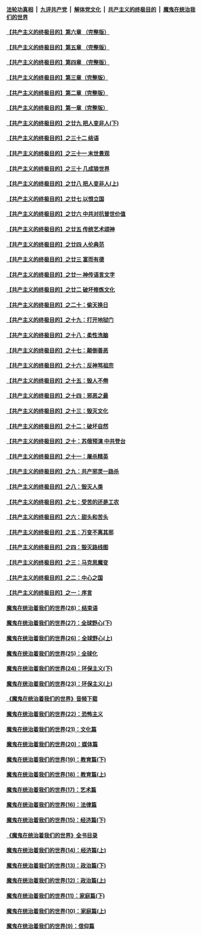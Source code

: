 ####  [法轮功真相](../../../../basic/blob/master/README.md?t=09060213) &nbsp;|&nbsp; [九评共产党](../../../../9ping.md/blob/master/README.md?t=09060213) &nbsp;|&nbsp; [解体党文化](../../../../jtdwh.md/blob/master/README.md?t=09060213)  &nbsp;|&nbsp; [共产主义的终极目的](../../../../gczydzjmd.md/blob/master/README.md?t=09060213) &nbsp;|&nbsp; [魔鬼在统治我们的世界](../../../../mgztzwmdsj.md/blob/master/README.md?t=09060213) 

#### [【共产主义的终极目的】第六章 （完整版）](../pages/nsc422/n11428913.md?t=09060213) 

#### [【共产主义的终极目的】第五章 （完整版）](../pages/nsc422/n11428912.md?t=09060213) 

#### [【共产主义的终极目的】第四章 （完整版）](../pages/nsc422/n11428907.md?t=09060213) 

#### [【共产主义的终极目的】第三章（完整版）](../pages/nsc422/n11428848.md?t=09060213) 

#### [【共产主义的终极目的】第二章（完整版）](../pages/nsc422/n11428831.md?t=09060213) 

#### [【共产主义的终极目的】第一章（完整版）](../pages/nsc422/n11417651.md?t=09060213) 

#### [【共产主义的终极目的】之廿九 把人变非人(下)](../pages/nsc422/n11344140.md?t=09060213) 

#### [【共产主义的终极目的】之三十二 结语](../pages/nsc422/n11360535.md?t=09060213) 

#### [【共产主义的终极目的】之三十一 末世景观](../pages/nsc422/n11351129.md?t=09060213) 

#### [【共产主义的终极目的】之三十 几成狼世界](../pages/nsc422/n11348280.md?t=09060213) 

#### [【共产主义的终极目的】之廿八 把人变非人(上)](../pages/nsc422/n11340492.md?t=09060213) 

#### [【共产主义的终极目的】之廿七 以恨立国](../pages/nsc422/n11336944.md?t=09060213) 

#### [【共产主义的终极目的】之廿六 中共对抗普世价值](../pages/nsc422/n11324785.md?t=09060213) 

#### [【共产主义的终极目的】之廿五 传统艺术颂神](../pages/nsc422/n11296396.md?t=09060213) 

#### [【共产主义的终极目的】之廿四 人伦典范](../pages/nsc422/n11296397.md?t=09060213) 

#### [【共产主义的终极目的】之廿三 富而有德](../pages/nsc422/n11283598.md?t=09060213) 

#### [【共产主义的终极目的】之廿一 神传语言文字](../pages/nsc422/n11263265.md?t=09060213) 

#### [【共产主义的终极目的】之廿二 破坏修炼文化](../pages/nsc422/n11245728.md?t=09060213) 

#### [【共产主义的终极目的】之二十：偷天换日](../pages/nsc422/n11238846.md?t=09060213) 

#### [【共产主义的终极目的】之十九：打开地狱门](../pages/nsc422/n11206376.md?t=09060213) 

#### [【共产主义的终极目的】之十八：柔性洗脑](../pages/nsc422/n11199994.md?t=09060213) 

#### [【共产主义的终极目的】之十七：颠倒善恶](../pages/nsc422/n11179782.md?t=09060213) 

#### [【共产主义的终极目的】之十六：反神骂祖宗](../pages/nsc422/n11166798.md?t=09060213) 

#### [【共产主义的终极目的】之十五：毁人不倦](../pages/nsc422/n11166792.md?t=09060213) 

#### [【共产主义的终极目的】之十四：邪恶之最](../pages/nsc422/n11150249.md?t=09060213) 

#### [【共产主义的终极目的】之十三：毁灭文化](../pages/nsc422/n11135227.md?t=09060213) 

#### [【共产主义的终极目的】之十二：破坏自然](../pages/nsc422/n11135214.md?t=09060213) 

#### [【共产主义的终极目的】之十：苏俄预演 中共登台](../pages/nsc422/n11118424.md?t=09060213) 

#### [【共产主义的终极目的】之十一：屠杀精英](../pages/nsc422/n11118442.md?t=09060213) 

#### [【共产主义的终极目的】之九：共产邪灵一路杀](../pages/nsc422/n11114139.md?t=09060213) 

#### [【共产主义的终极目的】之八：毁灭人类](../pages/nsc422/n11108503.md?t=09060213) 

#### [【共产主义的终极目的】之七：受苦的还是工农](../pages/nsc422/n11101809.md?t=09060213) 

#### [【共产主义的终极目的】之六：甜头和苦头](../pages/nsc422/n11096971.md?t=09060213) 

#### [【共产主义的终极目的】之五：万变不离其邪](../pages/nsc422/n11091285.md?t=09060213) 

#### [【共产主义的终极目的】之四：毁灭路线图](../pages/nsc422/n11086284.md?t=09060213) 

#### [【共产主义的终极目的】之三：马克思魔变](../pages/nsc422/n11061941.md?t=09060213) 

#### [【共产主义的终极目的】之二：中心之国](../pages/nsc422/n11047728.md?t=09060213) 

#### [【共产主义的终极目的】之一：序言](../pages/nsc422/n11086077.md?t=09060213) 

#### [魔鬼在统治着我们的世界(28)：结束语](../pages/nsc422/n10936246.md?t=09060213) 

#### [魔鬼在统治着我们的世界(27)：全球野心(下)](../pages/nsc422/n10928319.md?t=09060213) 

#### [魔鬼在统治着我们的世界(26)：全球野心(上)](../pages/nsc422/n10900318.md?t=09060213) 

#### [魔鬼在统治着我们的世界(25)：全球化](../pages/nsc422/n10788205.md?t=09060213) 

#### [魔鬼在统治着我们的世界(24)：环保主义(下)](../pages/nsc422/n10695307.md?t=09060213) 

#### [魔鬼在统治着我们的世界(23)：环保主义(上)](../pages/nsc422/n10688613.md?t=09060213) 

#### [《魔鬼在统治着我们的世界》音频下载](../pages/nsc422/n10635553.md?t=09060213) 

#### [魔鬼在统治着我们的世界(22)：恐怖主义](../pages/nsc422/n10614727.md?t=09060213) 

#### [魔鬼在统治着我们的世界(21)：文化篇](../pages/nsc422/n10597706.md?t=09060213) 

#### [魔鬼在统治着我们的世界(20)：媒体篇](../pages/nsc422/n10586579.md?t=09060213) 

#### [魔鬼在统治着我们的世界(19)：教育篇(下)](../pages/nsc422/n10564808.md?t=09060213) 

#### [魔鬼在统治着我们的世界(18)：教育篇(上)](../pages/nsc422/n10526970.md?t=09060213) 

#### [魔鬼在统治着我们的世界(17)：艺术篇](../pages/nsc422/n10499093.md?t=09060213) 

#### [魔鬼在统治着我们的世界(16)：法律篇](../pages/nsc422/n10485969.md?t=09060213) 

#### [魔鬼在统治着我们的世界(15)：经济篇(下)](../pages/nsc422/n10469975.md?t=09060213) 

#### [《魔鬼在统治着我们的世界》全书目录](../pages/nsc422/n10464261.md?t=09060213) 

#### [魔鬼在统治着我们的世界(14)：经济篇(上)](../pages/nsc422/n10457370.md?t=09060213) 

#### [魔鬼在统治着我们的世界(13)：政治篇(下)](../pages/nsc422/n10448270.md?t=09060213) 

#### [魔鬼在统治着我们的世界(12)：政治篇(上)](../pages/nsc422/n10444576.md?t=09060213) 

#### [魔鬼在统治着我们的世界(11)：家庭篇(下)](../pages/nsc422/n10440961.md?t=09060213) 

#### [魔鬼在统治着我们的世界(10)：家庭篇(上)](../pages/nsc422/n10435448.md?t=09060213) 

#### [魔鬼在统治着我们的世界(9)：信仰篇](../pages/nsc422/n10432159.md?t=09060213) 

